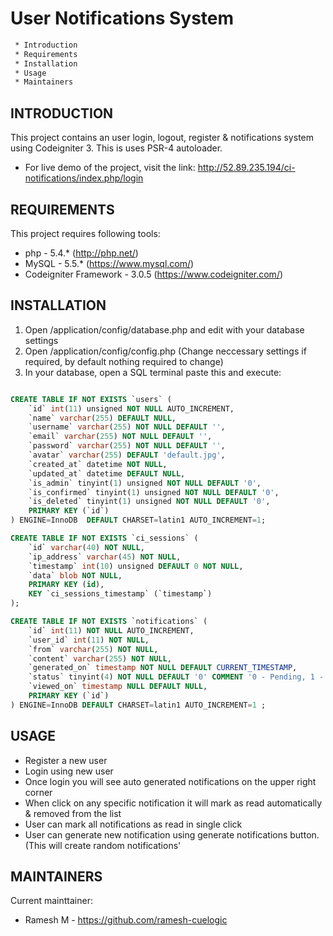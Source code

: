 # User Notifications System

```sh
 * Introduction
 * Requirements
 * Installation
 * Usage
 * Maintainers
 ```
 INTRODUCTION
------------
This project contains an user login, logout, register & notifications system using Codeigniter 3.  This is uses PSR-4 autoloader.

 * For live demo of the project, visit the link:
   http://52.89.235.194/ci-notifications/index.php/login

REQUIREMENTS
------------

This project requires following tools:

 * php - 5.4.* (http://php.net/)
 * MySQL - 5.5.* (https://www.mysql.com/)
 * Codeigniter Framework - 3.0.5 (https://www.codeigniter.com/)

INSTALLATION
------------
1. Open /application/config/database.php and edit with your database settings
2. Open /application/config/config.php (Change neccessary settings if required, by default nothing required to change)
3. In your database, open a SQL terminal paste this and execute:

```sql

CREATE TABLE IF NOT EXISTS `users` (
    `id` int(11) unsigned NOT NULL AUTO_INCREMENT,
    `name` varchar(255) DEFAULT NULL,
    `username` varchar(255) NOT NULL DEFAULT '',
    `email` varchar(255) NOT NULL DEFAULT '',
    `password` varchar(255) NOT NULL DEFAULT '',
    `avatar` varchar(255) DEFAULT 'default.jpg',
    `created_at` datetime NOT NULL,
    `updated_at` datetime DEFAULT NULL,
    `is_admin` tinyint(1) unsigned NOT NULL DEFAULT '0',
    `is_confirmed` tinyint(1) unsigned NOT NULL DEFAULT '0',
    `is_deleted` tinyint(1) unsigned NOT NULL DEFAULT '0',
    PRIMARY KEY (`id`)
) ENGINE=InnoDB  DEFAULT CHARSET=latin1 AUTO_INCREMENT=1;

CREATE TABLE IF NOT EXISTS `ci_sessions` (
    `id` varchar(40) NOT NULL,
    `ip_address` varchar(45) NOT NULL,
    `timestamp` int(10) unsigned DEFAULT 0 NOT NULL,
    `data` blob NOT NULL,
    PRIMARY KEY (id),
    KEY `ci_sessions_timestamp` (`timestamp`)
);

CREATE TABLE IF NOT EXISTS `notifications` (
    `id` int(11) NOT NULL AUTO_INCREMENT,
    `user_id` int(11) NOT NULL,
    `from` varchar(255) NOT NULL,
    `content` varchar(255) NOT NULL,
    `generated_on` timestamp NOT NULL DEFAULT CURRENT_TIMESTAMP,
    `status` tinyint(4) NOT NULL DEFAULT '0' COMMENT '0 - Pending, 1 - Viewed',
    `viewed_on` timestamp NULL DEFAULT NULL,
    PRIMARY KEY (`id`)
) ENGINE=InnoDB DEFAULT CHARSET=latin1 AUTO_INCREMENT=1 ;

```

USAGE
------------
* Register a new user 
* Login using new user 
* Once login you will see auto generated notifications on the upper right corner
* When click on any specific notification it will mark as read automatically & removed from the list
* User can mark all notifications as read in single click
* User can generate new notification using generate notifications button. (This will create random notifications'

MAINTAINERS
------------
Current mainttainer:
* Ramesh M - https://github.com/ramesh-cuelogic
